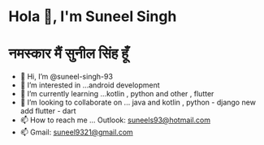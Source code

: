 # Hola 👋, I'm Suneel Singh
# नमस्कार मैं सुनील सिंह हूँ

- 👋 Hi, I’m @suneel-singh-93
- 👀 I’m interested in ...android development 
- 🌱 I’m currently learning ...kotlin , python and other , flutter 
- 💞️ I’m looking to collaborate on ... java and kotlin , python - django  new add flutter - dart 
- 📫 How to reach me ... Outlook: suneels93@hotmail.com
- 📫 Gmail: suneel9321@gmail.com 

<!---
suneel-singh-93/suneel-singh-93 is a ✨ special ✨ repository because its `README.md` (this file) appears on your GitHub profile.
You can click the Preview link to take a look at your changes.
--->

